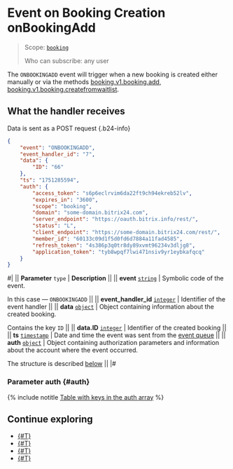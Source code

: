 # Event on Booking Creation onBookingAdd

> Scope: [`booking`](../../../scopes/permissions.md)
>
> Who can subscribe: any user

The `ONBOOKINGADD` event will trigger when a new booking is created either manually or via the methods [booking.v1.booking.add](../booking-v1-booking-add.md), [booking.v1.booking.createfromwaitlist](../booking-v1-booking-createfromwaitlist.md).

## What the handler receives

Data is sent as a POST request {.b24-info}

```json
{
    "event": "ONBOOKINGADD",
    "event_handler_id": "7",
    "data": {
        "ID": "66"
    },
    "ts": "1751285594",
    "auth": {
        "access_token": "s6p6eclrvim6da22ft9ch94ekreb52lv",
        "expires_in": "3600",
        "scope": "booking",
        "domain": "some-domain.bitrix24.com",
        "server_endpoint": "https://oauth.bitrix.info/rest/",
        "status": "L",
        "client_endpoint": "https://some-domain.bitrix24.com/rest/",
        "member_id": "60133c09d1f5d0fd6d7884a11fad4585",
        "refresh_token": "4s386p3q0tr8dy89xvmt96234v3dljg8",
        "application_token": "tyb8wpqf7lwi471nsiv9yr1eybkafqcq"
    }
}
```

#|
|| **Parameter**
`type` | **Description** ||
|| **event**
[`string`](../../../data-types.md) | Symbolic code of the event.

In this case — `ONBOOKINGADD` ||
|| **event_handler_id**
[`integer`](../../../data-types.md) | Identifier of the event handler ||
|| **data**
[`object`](../../../data-types.md) | Object containing information about the created booking.

Contains the key `ID` ||
|| **data.ID**
[`integer`](../../../data-types.md) | Identifier of the created booking ||
|| **ts**
[`timestamp`](../../../data-types.md) | Date and time the event was sent from the [event queue](../../../events/index.md) ||
|| **auth**
[`object`](../../../data-types.md) | Object containing authorization parameters and information about the account where the event occurred.

The structure is described [below](#auth) ||
|#

### Parameter auth {#auth}

{% include notitle [Table with keys in the auth array](../../../../_includes/auth-params-in-events.md) %}

## Continue exploring

- [{#T}](../../../events/index.md)
- [{#T}](../../../events/event-bind.md)
- [{#T}](./on-booking-update.md)
- [{#T}](./on-booking-delete.md)